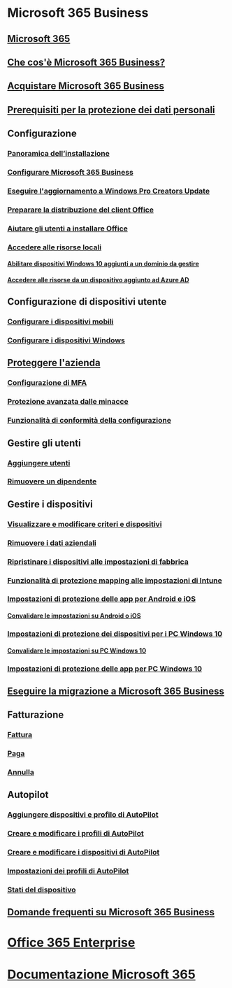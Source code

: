 # Microsoft 365 Business
## [Microsoft 365](index.md)
## [Che cos'è Microsoft 365 Business?](microsoft-365-business-overview.md)
## [Acquistare Microsoft 365 Business](sign-up.md)
## [Prerequisiti per la protezione dei dati personali](pre-requisites-for-data-protection.md)
## Configurazione
### [Panoramica dell’installazione](set-up-overview.md)
### [Configurare Microsoft 365 Business](set-up.md)
### [Eseguire l'aggiornamento a Windows Pro Creators Update](upgrade-to-windows-pro-creators-update.md)
### [Preparare la distribuzione del client Office](prepare-for-office-client-deployment.md)
### [Aiutare gli utenti a installare Office](help-users-install-office.md)
### [Accedere alle risorse locali]()
#### [Abilitare dispositivi Windows 10 aggiunti a un dominio da gestire](manage-windows-devices.md)
#### [Accedere alle risorse da un dispositivo aggiunto ad Azure AD](access-resources.md)
## Configurazione di dispositivi utente
### [Configurare i dispositivi mobili](set-up-mobile-devices.md)
### [Configurare i dispositivi Windows](set-up-windows-devices.md)
## [Proteggere l'azienda](security-features.md)
### [Configurazione di MFA](set-up-mfa.md)
### [Protezione avanzata dalle minacce](increase-threat-protection.md)
### [Funzionalità di conformità della configurazione](set-up-compliance.md)
## Gestire gli utenti
### [Aggiungere utenti](add-users-m365b.md)
### [Rimuovere un dipendente](/Office365/Admin/add-users/remove-former-employee?toc=/microsoft-365/business/toc.json&bc=/microsoft-365/business/breadcrumb/toc.json)
## Gestire i dispositivi
### [Visualizzare e modificare criteri e dispositivi](view-policies-and-devices.md)
### [Rimuovere i dati aziendali](remove-company-data.md)
### [Ripristinare i dispositivi alle impostazioni di fabbrica](reset-devices-to-factory-settings.md)
### [Funzionalità di protezione mapping alle impostazioni di Intune](map-protection-features-to-intune-settings.md)
### [Impostazioni di protezione delle app per Android e iOS](app-protection-settings-for-android-and-ios.md)
#### [Convalidare le impostazioni su Android o iOS](validate-settings-on-android-or-ios.md)
### [Impostazioni di protezione dei dispositivi per i PC Windows 10](protection-settings-for-windows-10-pcs.md)
#### [Convalidare le impostazioni su PC Windows 10](validate-settings-on-windows-10-pcs.md)
### [Impostazioni di protezione delle app per PC Windows 10](protection-settings-for-windows-10-devices.md)
## [Eseguire la migrazione a Microsoft 365 Business](migrate-to-microsoft-365-business.md)
## Fatturazione
### [Fattura](/Office365/Admin/subscriptions-and-billing/view-your-bill-or-invoice?toc=/microsoft-365/business/toc.json&bc=/microsoft-365/business/breadcrumb/toc.json)
### [Paga](/Office365/Admin/subscriptions-and-billing/pay-for-your-subscription?toc=/microsoft-365/business/toc.json&bc=/microsoft-365/business/breadcrumb/toc.json)
### [Annulla](/Office365/Admin/subscriptions-and-billing/cancel-your-subscription?toc=/microsoft-365/business/toc.json&bc=/microsoft-365/business/breadcrumb/toc.json)
## Autopilot
### [Aggiungere dispositivi e profilo di AutoPilot](add-autopilot-devices-and-profile.md)
### [Creare e modificare i profili di AutoPilot](create-and-edit-autopilot-profiles.md)
### [Creare e modificare i dispositivi di AutoPilot](create-and-edit-autopilot-devices.md)
### [Impostazioni dei profili di AutoPilot](autopilot-profile-settings.md)
### [Stati del dispositivo](device-states.md)
## [Domande frequenti su Microsoft 365 Business](support/microsoft-365-business-faqs.md)
# [Office 365 Enterprise](https://docs.microsoft.com/office365/enterprise)
# [Documentazione Microsoft 365](https://docs.microsoft.com/microsoft-365)